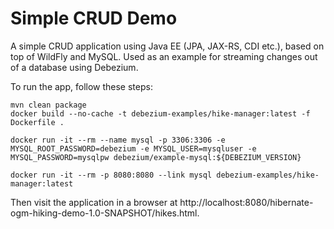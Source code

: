 # Simple CRUD Demo

A simple CRUD application using Java EE (JPA, JAX-RS, CDI etc.), based on top of WildFly and MySQL.
Used as an example for streaming changes out of a database using Debezium.

To run the app, follow these steps:

    mvn clean package
    docker build --no-cache -t debezium-examples/hike-manager:latest -f Dockerfile .

    docker run -it --rm --name mysql -p 3306:3306 -e MYSQL_ROOT_PASSWORD=debezium -e MYSQL_USER=mysqluser -e MYSQL_PASSWORD=mysqlpw debezium/example-mysql:${DEBEZIUM_VERSION}

    docker run -it --rm -p 8080:8080 --link mysql debezium-examples/hike-manager:latest

Then visit the application in a browser at http://localhost:8080/hibernate-ogm-hiking-demo-1.0-SNAPSHOT/hikes.html.
